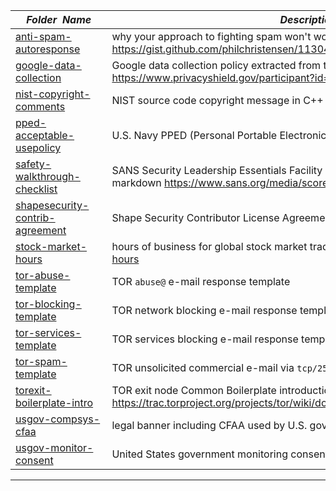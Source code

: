 |&nbsp;&nbsp;&nbsp;&nbsp;_Folder&nbsp;&nbsp;Name_&nbsp;&nbsp;&nbsp;&nbsp;| _Description of Contents_
|:----------------|--------------------------------------------------------------------------------------------------------------------------------------------------------
| [anti-spam-autoresponse](anti-spam-autoresponse.txt) |  why your approach to fighting spam won't work <https://gist.github.com/philchristensen/1130439> 
| [google-data-collection](google-data-collection.txt) |  Google data collection policy extracted from the Google LLC entry of the Privacy Shield List via <https://www.privacyshield.gov/participant?id=a2zt000000001L5AAI&status=Active>  
| [nist-copyright-comments](nist-copyright-comments.cpp) |  NIST source code copyright message in C++ style comments 
| [pped-acceptable-usepolicy](pped-acceptable-usepolicy.txt) |  U.S. Navy PPED (Personal Portable Electronic Device) Acceptable Use Policy 
| [safety-walkthrough-checklist](safety-walkthrough-checklist.md) |  SANS Security Leadership Essentials Facility Safety Inspection Checklist converted to markdown <https://www.sans.org/media/score/checklists/safetyWalkthrough.pdf> 
| [shapesecurity-contrib-agreement](shapesecurity-contrib-agreement.md) |  Shape Security Contributor License Agreement <https://github.com/shapesecurity/CLA/> 
| [stock-market-hours](stock-market-hours.md) |  hours of business for global stock market trading <https://1broker.com/?c=en/content/market-hours> 
| [tor-abuse-template](tor-abuse-template.txt) | TOR `abuse@` e-mail response template
| [tor-blocking-template](tor-blocking-template.txt) | TOR network blocking e-mail response template
| [tor-services-template](tor-services-template.txt) | TOR services blocking e-mail response template
| [tor-spam-template](tor-spam-template.txt) |  TOR unsolicited commercial e-mail via `tcp/25` (SMTP) response message template
| [torexit-boilerplate-intro](torexit-boilerplate-intro.txt) |  TOR exit node Common Boilerplate introduction via <https://trac.torproject.org/projects/tor/wiki/doc/TorAbuseTemplates#CommonBoilerplateTorIntro>  
| [usgov-compsys-cfaa](usgov-compsys-cfaa.txt) |  legal banner including CFAA used by U.S. government computer   
| [usgov-monitor-consent](usgov-monitor-consent.asc) | United States government monitoring consent statement  

* * *

